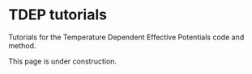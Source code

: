# TDEP tutorials
Tutorials for the Temperature Dependent Effective Potentials code and method.

This page is under construction.
